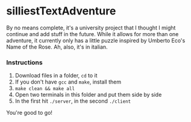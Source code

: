 # silliestTextAdventure

By no means complete, it's a university project that I thought I might continue and add stuff in the future. While it allows for more than one adventure, it currently only has a little puzzle inspired by Umberto Eco's Name of the Rose. Ah, also, it's in italian.

### Instructions

1. Download files in a folder, `cd` to it
2. If you don't have `gcc` and `make`, install them
3. `make clean && make all`
4. Open two terminals in this folder and put them side by side
5. In the first hit `./server`, in the second `./client`

You're good to go!